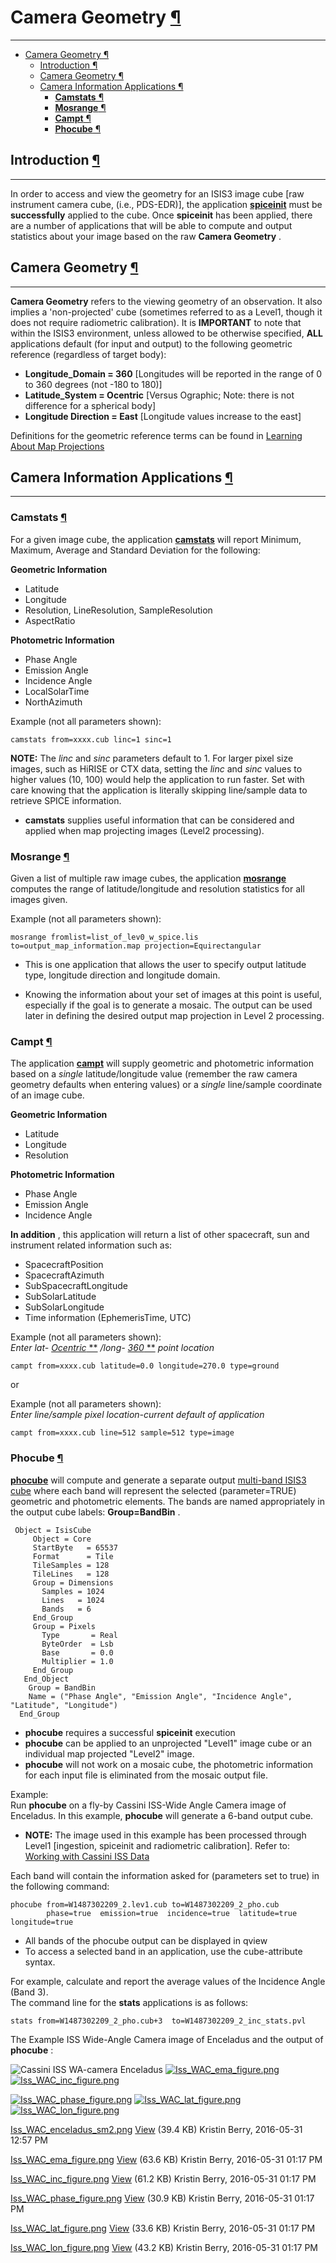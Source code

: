 <div id="main">

<div id="content">

<div class="contextual">

</div>

<div class="wiki wiki-page">

<span id="Camera-Geometry"></span>

# Camera Geometry [¶](#Camera-Geometry-)

-----

- [Camera Geometry ¶](#camera-geometry-)
  - [Introduction ¶](#introduction-)
  - [Camera Geometry ¶](#camera-geometry--1)
  - [Camera Information Applications ¶](#camera-information-applications-)
    - [**Camstats** ¶](#camstats-)
    - [**Mosrange** ¶](#mosrange-)
    - [**Campt** ¶](#campt-)
    - [**Phocube** ¶](#phocube-)

<span id="Introduction"></span>

## Introduction [¶](#Introduction-)

-----

In order to access and view the geometry for an ISIS3 image cube \[raw
instrument camera cube, (i.e., PDS-EDR)\], the application
[**spiceinit**](http://isis.astrogeology.usgs.gov/Application/presentation/Tabbed/spiceinit/spiceinit.html)
must be **successfully** applied to the cube. Once **spiceinit** has
been applied, there are a number of applications that will be able to
compute and output statistics about your image based on the raw **Camera
Geometry** .

<span id="Camera-Geometry-2"></span>

## Camera Geometry [¶](#Camera-Geometry-2-)

-----

**Camera Geometry** refers to the viewing geometry of an observation. It
also implies a 'non-projected' cube (sometimes referred to as a Level1,
though it does not require radiometric calibration). It is **IMPORTANT**
to note that within the ISIS3 environment, unless allowed to be
otherwise specified, **ALL** applications default (for input and output)
to the following geometric reference (regardless of target body):

  - **Longitude\_Domain = 360** \[Longitudes will be reported in the
    range of 0 to 360 degrees (not -180 to 180)\]
  - **Latitude\_System = Ocentric** \[Versus Ographic; Note: there is
    not difference for a spherical body\]
  - **Longitude Direction = East** \[Longitude values increase to the
    east\]

Definitions for the geometric reference terms can be found in [Learning
About Map Projections](Learning_About_Map_Projections)

<span id="Camera-Information-Applications"></span>

## Camera Information Applications [¶](#Camera-Information-Applications-)

-----

<span id="Camstats"></span>

### **Camstats** [¶](#Camstats-)

For a given image cube, the application
[**camstats**](http://isis.astrogeology.usgs.gov/Application/presentation/Tabbed/camstats/camstats.html)
will report Minimum, Maximum, Average and Standard Deviation for the
following:

**Geometric Information**

  - Latitude
  - Longitude
  - Resolution, LineResolution, SampleResolution
  - AspectRatio

**Photometric Information**

  - Phase Angle
  - Emission Angle
  - Incidence Angle
  - LocalSolarTime
  - NorthAzimuth

Example (not all parameters shown):

    camstats from=xxxx.cub linc=1 sinc=1

**NOTE:** The *linc* and *sinc* parameters default to 1. For larger
pixel size images, such as HiRISE or CTX data, setting the *linc* and
*sinc* values to higher values (10, 100) would help the application to
run faster. Set with care knowing that the application is literally
skipping line/sample data to retrieve SPICE information.

  - **camstats** supplies useful information that can be considered and
    applied when map projecting images (Level2 processing).

<span id="Mosrange"></span>

### **Mosrange** [¶](#Mosrange-)

Given a list of multiple raw image cubes, the application
[**mosrange**](http://isis.astrogeology.usgs.gov/Application/presentation/Tabbed/mosrange/mosrange.html)
computes the range of latitude/longitude and resolution statistics for
all images given.

Example (not all parameters shown):

    mosrange fromlist=list_of_lev0_w_spice.lis to=output_map_information.map projection=Equirectangular

  - This is one application that allows the user to specify output
    latitude type, longitude direction and longitude domain.

  - Knowing the information about your set of images at this point is
    useful, especially if the goal is to generate a mosaic. The output
    can be used later in defining the desired output map projection in
    Level 2 processing.

<span id="Campt"></span>

### **Campt** [¶](#Ct-)

The application
[**campt**](http://isis.astrogeology.usgs.gov/Application/presentation/Tabbed/campt/campt.html)
will supply geometric and photometric information based on a *single*
latitude/longitude value (remember the raw camera geometry defaults when
entering values) or a *single* line/sample coordinate of an image cube.

**Geometric Information**

  - Latitude
  - Longitude
  - Resolution

**Photometric Information**

  - Phase Angle
  - Emission Angle
  - Incidence Angle

**In addition** , this application will return a list of other
spacecraft, sun and instrument related information such as:

  - SpacecraftPosition
  - SpacecraftAzimuth
  - SubSpacecraftLongitude
  - SubSolarLatitude
  - SubSolarLongitude
  - Time information (EphemerisTime, UTC)

Example (not all parameters shown):  
*Enter lat- [](fixit.wr.usgs.gov)* [*Ocentric* **](fixit.wr.usgs.gov)
*/long- [](fixit.wr.usgs.gov)* [*360* **](fixit.wr.usgs.gov) *point
location*

    campt from=xxxx.cub latitude=0.0 longitude=270.0 type=ground

or

Example (not all parameters shown):  
*Enter line/sample pixel location-current default of application*

    campt from=xxxx.cub line=512 sample=512 type=image

<span id="Phocube"></span>

### **Phocube** [¶](#Phocube-)

[**phocube**](http://isis.astrogeology.usgs.gov/Application/presentation/Tabbed/phocube/phocube.html)
will compute and generate a separate output [multi-band ISIS3
cube](https://DOI-USGS.github.io/ISIS3/gh-pages/ISIS_Cube_Format.html) where each band will represent the selected
(parameter=TRUE) geometric and photometric elements. The bands are named
appropriately in the output cube labels: **Group=BandBin** .

``` 
 Object = IsisCube
     Object = Core
     StartByte   = 65537
     Format      = Tile
     TileSamples = 128
     TileLines   = 128
     Group = Dimensions
       Samples = 1024
       Lines   = 1024
       Bands   = 6
     End_Group
     Group = Pixels
       Type       = Real
       ByteOrder  = Lsb
       Base       = 0.0
       Multiplier = 1.0
     End_Group
   End_Object
    Group = BandBin
    Name = ("Phase Angle", "Emission Angle", "Incidence Angle", "Latitude", "Longitude")
  End_Group
```

  - **phocube** requires a successful **spiceinit** execution
  - **phocube** can be applied to an unprojected "Level1" image cube or
    an individual map projected "Level2" image.
  - **phocube** will not work on a mosaic cube, the photometric
    information for each input file is eliminated from the mosaic output
    file.

Example:  
Run **phocube** on a fly-by Cassini ISS-Wide Angle Camera image of
Enceladus. In this example, **phocube** will generate a 6-band output
cube.

  - **NOTE:** The image used in this example has been processed through
    Level1 \[ingestion, spiceinit and radiometric calibration\]. Refer
    to: [Working with Cassini ISS Data](Working_with_Cassini_ISS_Data)

Each band will contain the information asked for (parameters set to
true) in the following command:

    phocube from=W1487302209_2.lev1.cub to=W1487302209_2_pho.cub 
            phase=true  emission=true  incidence=true  latitude=true  longitude=true 

  - All bands of the phocube output can be displayed in qview
  - To access a selected band in an application, use the cube-attribute
    syntax.  

For example, calculate and report the average values of the Incidence
Angle (Band 3).  
The command line for the **stats** applications is as follows:

    stats from=W1487302209_2_pho.cub+3  to=W1487302209_2_inc_stats.pvl 

The Example ISS Wide-Angle Camera image of Enceladus and the output of
**phocube** :

![Cassini ISS WA-camera
Enceladus](attachments/download/847/Iss_WAC_enceladus_sm2.png)
[![Iss\_WAC\_ema\_figure.png](attachments/thumbnail/877/300.png)](attachments/download/877/Iss_WAC_ema_figure.png "Phocube-Emission Angle Band)")
[![Iss\_WAC\_inc\_figure.png](attachments/thumbnail/878/300.png)](attachments/download/878/Iss_WAC_inc_figure.png "Phocube Incidence Angle Band)")

[![Iss\_WAC\_phase\_figure.png](attachments/thumbnail/879/300.png)](attachments/download/879/Iss_WAC_phase_figure.png "Phocube-Phase Angle Band)")
[![Iss\_WAC\_lat\_figure.png](attachments/thumbnail/880/300.png)](attachments/download/880/Iss_WAC_lat_figure.png "Phocube-Latitude Band")
[![Iss\_WAC\_lon\_figure.png](attachments/thumbnail/881/300.png)](attachments/download/881/Iss_WAC_lon_figure.png "Phocube-Longitude Band)")

</div>

<div class="attachments">

<div class="contextual">

</div>

[Iss\_WAC\_enceladus\_sm2.png](attachments/download/847/Iss_WAC_enceladus_sm2.png)
[View](attachments/download/847/Iss_WAC_enceladus_sm2.png "View")
<span class="size"> (39.4 KB) </span> <span class="author"> Kristin
Berry, 2016-05-31 12:57 PM </span>

[Iss\_WAC\_ema\_figure.png](attachments/download/877/Iss_WAC_ema_figure.png)
[View](attachments/download/877/Iss_WAC_ema_figure.png "View")
<span class="size"> (63.6 KB) </span> <span class="author"> Kristin
Berry, 2016-05-31 01:17 PM </span>

[Iss\_WAC\_inc\_figure.png](attachments/download/878/Iss_WAC_inc_figure.png)
[View](attachments/download/878/Iss_WAC_inc_figure.png "View")
<span class="size"> (61.2 KB) </span> <span class="author"> Kristin
Berry, 2016-05-31 01:17 PM </span>

[Iss\_WAC\_phase\_figure.png](attachments/download/879/Iss_WAC_phase_figure.png)
[View](attachments/download/879/Iss_WAC_phase_figure.png "View")
<span class="size"> (30.9 KB) </span> <span class="author"> Kristin
Berry, 2016-05-31 01:17 PM </span>

[Iss\_WAC\_lat\_figure.png](attachments/download/880/Iss_WAC_lat_figure.png)
[View](attachments/download/880/Iss_WAC_lat_figure.png "View")
<span class="size"> (33.6 KB) </span> <span class="author"> Kristin
Berry, 2016-05-31 01:17 PM </span>

[Iss\_WAC\_lon\_figure.png](attachments/download/881/Iss_WAC_lon_figure.png)
[View](attachments/download/881/Iss_WAC_lon_figure.png "View")
<span class="size"> (43.2 KB) </span> <span class="author"> Kristin
Berry, 2016-05-31 01:17 PM </span>

</div>

<div style="clear:both;">

</div>

</div>

</div>

